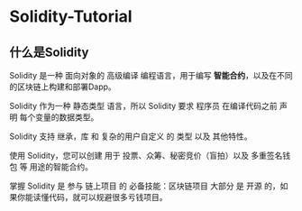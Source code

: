 # Solidity-Tutorial


## 什么是Solidity

Solidity 是一种 面向对象的 高级编译 编程语言，用于编写 **智能合约**，以及在不同的区块链上构建和部署Dapp。

Solidity 作为一种 静态类型 语言，所以 Solidity 要求 程序员 在编译代码之前 声明 每个变量的数据类型。

Solidity 支持 继承，库 和 复杂的用户自定义 的 类型 以及 其他特性。

使用 Solidity，您可以创建  用于 投票、众筹、秘密竞价（盲拍）以及 多重签名钱包 等 用途的智能合约。

掌握 Solidity 是 参与 链上项目 的 必备技能：区块链项目 大部分 是 开源 的，如果你能读懂代码，就可以规避很多亏钱项目。
